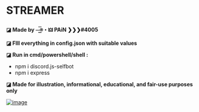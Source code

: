 # STREAMER

**◪ Made by ⏤͟͟͞⍟・🜲 PAiN ❯❯❯#4005**

**◪ FIll everything in config.json with suitable values**

**◪ Run in cmd/powershell/shell :**

- npm i discord.js-selfbot
- npm i express



**◪ Made for illustration, informational, educational, and fair-use purposes only**

[![image](https://www.linkpicture.com/q/2021-10-15.png)](https://www.linkpicture.com/view.php?img=LPic62cf9b00e98091530458964)
